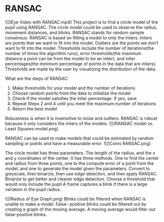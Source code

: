 # RANSAC

![](Eye Video with RANSAC.mp4)
This project is to find a circle model of the pupil using RANSAC. The circle 
model could be used to observe the radius, movement distances, and blinks. 
RANSAC stands for random sample consensus. RANSAC is based on fitting a 
model to only the inliers. Inliers are points that we want to fit into the 
model. Outliers are the points we don’t want to fit into the model. 
Thresholds include the number of iterations(the number of times the 
algorithm runs), error thresholds(the maximum distance a point can be from 
the model to be an inlier), and inlier percentages(the minimum percentage of 
points in the data that are inliers). Thresholds are made by the user by 
visualizing the distribution of the data. 

What are the steps of RANSAC:
1. Make thresholds for your model and the number of iterations
2. Choose random points from the data to initialize the model
3. Check if the model satisfies the inlier percentage. If yes, save
4. Repeat Steps 2 and 4 until you meet the maximum number of iterations
5. Return the best model

Robustness is when it is insensitive to noise and outliers. RANSAC is robust 
because it only considers the inliers of the models.
![](RANSAC model vs. Least Squares model.png)

RANSAC can be used to make models that could be estimated by random sampling 
or points and have a measurable error. 
![](Coins RANSAC.png)

The circle model has three parameters. The length of the radius, and the x 
and y coordinates of the center. It has three methods. One to find the 
center and radius from three points, one to the compute error of a point 
from the model, and one to generate the model given the parameters.
Convert to greyscale, then binarize, then use edge detection, and then apply 
RANSAC.
Binarize to get better and cleaner edge detection. Choose a threshold that 
would only include the pupil
A frame captures a blink if there is a large variation in the pupil radius. 

![](Radius of Eye Graph.png)
Blinks could be filtered when RANSAC is unable to make a model. False-
positive blinks could be filtered out by creating a graph of the moving 
average. A moving average would filter out false-positive blinks. 
